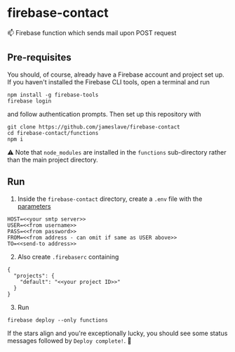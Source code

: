# firebase-contact
 :mailbox: Firebase function which sends mail upon POST request
## Pre-requisites
You should, of course, already have a Firebase account and project set up. If you haven't installed the Firebase CLI tools, open a terminal and run
```
npm install -g firebase-tools
firebase login
```
and follow authentication prompts. Then set up this repository with
```
git clone https://github.com/jameslave/firebase-contact
cd firebase-contact/functions
npm i
```
:warning: Note that `node_modules` are installed in the `functions` sub-directory rather than the main project directory.

## Run
1. Inside the `firebase-contact` directory, create a `.env` file with the [parameters](https://github.com/motdotla/dotenv)
```
HOST=<<your smtp server>>
USER=<<from username>>
PASS=<<from password>>
FROM=<<from address - can omit if same as USER above>>
TO=<<send-to address>>
```
2. Also create `.firebaserc` containing
```
{
  "projects": {
    "default": "<<your project ID>>"
  }
}
```
3. Run
```
firebase deploy --only functions
```
If the stars align and you're exceptionally lucky, you should see some status messages followed by `Deploy complete!`. :rainbow:
